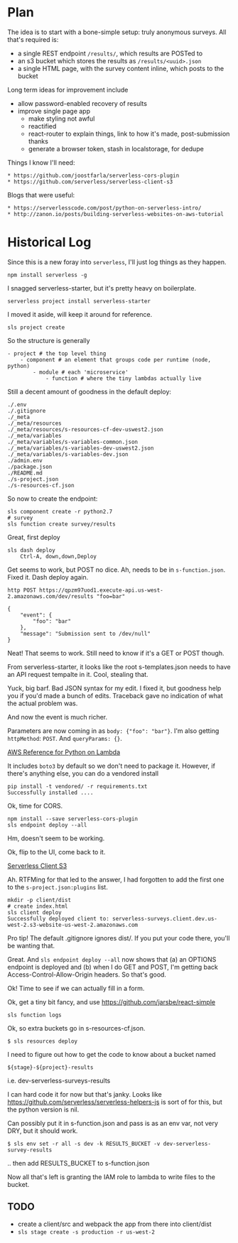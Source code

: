 # Plan

The idea is to start with a bone-simple setup: truly anonymous surveys.
All that's required is:

* a single REST endpoint `/results/`, which results are POSTed to
* an s3 bucket which stores the results as `/results/<uuid>.json`
* a single HTML page, with the survey content inline, which posts to the bucket

Long term ideas for improvement include

* allow password-enabled recovery of results
* improve single page app
    * make styling not awful
    * reactified
    * react-router to explain things, link to how it's made, post-submission thanks
    * generate a browser token, stash in localstorage, for dedupe

Things I know I'll need:

    * https://github.com/joostfarla/serverless-cors-plugin
    * https://github.com/serverless/serverless-client-s3

Blogs that were useful:

    * https://serverlesscode.com/post/python-on-serverless-intro/
    * http://zanon.io/posts/building-serverless-websites-on-aws-tutorial

# Historical Log

Since this is a new foray into `serverless`, I'll just log things as they happen.

    npm install serverless -g

I snagged serverless-starter, but it's pretty heavy on boilerplate. 

    serverless project install serverless-starter

I moved it aside, will keep it around for reference.

    sls project create

So the structure is generally
    
    - project # the top level thing
        - component # an element that groups code per runtime (node, python)
            - module # each 'microservice'
                - function # where the tiny lambdas actually live

Still a decent amount of goodness in the default deploy:

    ./.env
    ./.gitignore
    ./_meta
    ./_meta/resources
    ./_meta/resources/s-resources-cf-dev-uswest2.json
    ./_meta/variables
    ./_meta/variables/s-variables-common.json
    ./_meta/variables/s-variables-dev-uswest2.json
    ./_meta/variables/s-variables-dev.json
    ./admin.env
    ./package.json
    ./README.md
    ./s-project.json
    ./s-resources-cf.json

So now to create the endpoint:

    sls component create -r python2.7
    # survey
    sls function create survey/results

Great, first deploy

    sls dash deploy
        Ctrl-A, down,down,Deploy

Get seems to work, but POST no dice. Ah, needs to be in `s-function.json`. Fixed it.
Dash deploy again.

    http POST https://qpzm97uod1.execute-api.us-west-2.amazonaws.com/dev/results "foo=bar"

	{                                                           
		"event": {                                              
			"foo": "bar"                                        
		},                                                      
		"message": "Submission sent to /dev/null"               
	}                                                           

Neat! That seems to work. Still need to know if it's a GET or POST though.

From serverless-starter, it looks like the root s-templates.json needs to have an API request tempalte in it. Cool, stealing that.

Yuck, big barf. Bad JSON syntax for my edit. I fixed it, but goodness help you if you'd made a bunch of edits. Traceback gave no indication of what the actual problem was.

And now the event is much richer.

Parameters are now coming in as `body: {"foo": "bar"}`. I'm also getting `httpMethod`: `POST`.
And `queryParams: {}`.


[AWS Reference for Python on Lambda](http://docs.aws.amazon.com/lambda/latest/dg/lambda-python-how-to-create-deployment-package.html)

It includes `boto3` by default so we don't need to package it.
However, if there's anything else, you can do a vendored install

    pip install -t vendored/ -r requirements.txt
    Successfully installed ....

Ok, time for CORS.

    npm install --save serverless-cors-plugin
    sls endpoint deploy --all

Hm, doesn't seem to be working. 

Ok, flip to the UI, come back to it.

[Serverless Client S3](https://github.com/serverless/serverless-client-s3)

Ah. RTFMing for that led to the answer, I had forgotten to add the first
one to the `s-project.json:plugins` list.

    mkdir -p client/dist
    # create index.html
    sls client deploy
    Successfully deployed client to: serverless-surveys.client.dev.us-west-2.s3-website-us-west-2.amazonaws.com 

Pro tip! The default .gitignore ignores dist/. If you put your code there, you'll be wanting that.

Great. And `sls endpoint deploy --all` now shows that (a) an OPTIONS endpoint is deployed and 
(b) when I do GET and POST, I'm getting back Access-Control-Allow-Origin headers. So that's good.

Ok! Time to see if we can actually fill in a form.

Ok, get a tiny bit fancy, and use https://github.com/jarsbe/react-simple

`sls function logs`

Ok, so extra buckets go in s-resources-cf.json.

    $ sls resources deploy

I need to figure out how to get the code to know about
a bucket named

    ${stage}-${project}-results

i.e. dev-serverless-surveys-results

I can hard code it for now but that's janky. Looks like https://github.com/serverless/serverless-helpers-js is sort of for this, but the python version is nil.

Can possibly put it in s-function.json and pass is as an env var, not very DRY, but it should work.

    $ sls env set -r all -s dev -k RESULTS_BUCKET -v dev-serverless-survey-results

.. then add RESULTS_BUCKET to s-function.json

Now all that's left is granting the IAM role to lambda to write files to the bucket.


## TODO

* create a client/src and webpack the app from there into client/dist
* `sls stage create -s production -r us-west-2`
